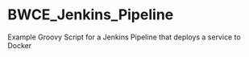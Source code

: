 # BWCE_Jenkins_Pipeline
Example Groovy Script for a Jenkins Pipeline that deploys a service to Docker
